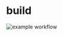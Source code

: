 # build
![example workflow](https://github.com/Fancia96/TAU7/actions/workflows/action.yml/badge.svg)
